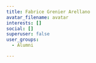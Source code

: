 ```yaml
---
title: Fabrice Grenier Arellano  
avatar_filename: avatar
interests: []
social: []
superuser: false
user_groups:
  - Alumni

---
```

